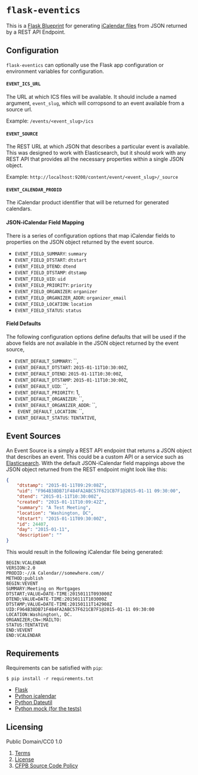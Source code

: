 # `flask-eventics`

This is a [Flask Blueprint](http://flask.pocoo.org/docs/0.10/blueprints/) for generating [iCalendar files](https://www.ietf.org/rfc/rfc2445.txt) from JSON returned by a REST API Endpoint.

## Configuration

`flask-eventics` can optionally use the Flask app configuration or
environment variables for configuration. 

#### `EVENT_ICS_URL` 
The URL at which ICS files will be available. It should include a named 
argument, `event_slug`, which will corropsond to an event available 
from a source url.

Example: `/events/<event_slug>/ics`

#### `EVENT_SOURCE` 
The REST URL at which JSON that describes a particular event is available. 
This was designed to work with Elasticsearch, but it should work with any 
REST API that provides all the necessary properties within a single 
JSON object.

Example: `http://localhost:9200/content/event/<event_slug>/_source`

#### `EVENT_CALENDAR_PRODID` 
The iCalendar product identifier that will be returned for generated 
calendars.

#### JSON-iCalendar Field Mapping

There is a series of configuration options that map iCalendar fields to
properties on the JSON object returned by the event source. 

* `EVENT_FIELD_SUMMARY`: `summary`
* `EVENT_FIELD_DTSTART`: `dtstart`
* `EVENT_FIELD_DTEND`: `dtend`
* `EVENT_FIELD_DTSTAMP`: `dtstamp`
* `EVENT_FIELD_UID`: `uid`
* `EVENT_FIELD_PRIORITY`: `priority`
* `EVENT_FIELD_ORGANIZER`: `organizer`
* `EVENT_FIELD_ORGANIZER_ADDR`: `organizer_email`
* `EVENT_FIELD_LOCATION`: `location`
* `EVENT_FIELD_STATUS`: `status`

#### Field Defaults

The following configuration options define defaults that will be used 
if the above fields are not available in the JSON object returned by 
the event source, 

* `EVENT_DEFAULT_SUMMARY`: ``,
* `EVENT_DEFAULT_DTSTART`: `2015-01-11T10:30:00Z`,
* `EVENT_DEFAULT_DTEND`: `2015-01-11T10:30:00Z`,
* `EVENT_DEFAULT_DTSTAMP`: `2015-01-11T10:30:00Z`,
* `EVENT_DEFAULT_UID`: ``,
* `EVENT_DEFAULT_PRIORITY`: 1,
* `EVENT_DEFAULT_ORGANIZER`: ``,
* `EVENT_DEFAULT_ORGANIZER_ADDR`: ``,
* ` EVENT_DEFAULT_LOCATION`: ``,
* `EVENT_DEFAULT_STATUS`: `TENTATIVE`,

## Event Sources

An Event Source is a simply a REST API endpoint that returns a JSON
object that describes an event. This could be a custom API or a 
service such as [Elasticsearch](http://www.elasticsearch.org/). With the
default JSON-iCalendar field mappings above the JSON object returned
from the REST endpoint might look like this:

```json
{
    "dtstamp": "2015-01-11T09:29:08Z", 
    "uid": "F964B38DB71F484FA2ABC57F621CB7F1@2015-01-11 09:30:00", 
    "dtend": "2015-01-11T10:30:00Z", 
    "created": "2015-01-11T10:09:42Z", 
    "summary": "A Test Meeting", 
    "location": "Washington, DC", 
    "dtstart": "2015-01-11T09:30:00Z", 
    "id": 24407, 
    "day": "2015-01-11", 
    "description": ""
}
```

This would result in the following iCalendar file being generated:

```
BEGIN:VCALENDAR
VERSION:2.0
PRODID:-//A Calendar//somewhere.com//
METHOD:publish
BEGIN:VEVENT
SUMMARY:Meeting on Mortgages
DTSTART;VALUE=DATE-TIME:20150111T093000Z
DTEND;VALUE=DATE-TIME:20150111T103000Z
DTSTAMP;VALUE=DATE-TIME:20150111T142908Z
UID:F964B38DB71F484FA2ABC57F621CB7F1@2015-01-11 09:30:00
LOCATION:Washington\, DC. 
ORGANIZER;CN=:MAILTO:
STATUS:TENTATIVE
END:VEVENT
END:VCALENDAR
```

## Requirements

Requirements can be satisfied with `pip`:

```shell
$ pip install -r requirements.txt
```

* [Flask](http://flask.pocoo.org/)
* [Python icalendar](http://icalendar.readthedocs.org/en/latest/) 
* [Python Dateutil](https://dateutil.readthedocs.org/en/latest/)
* [Python mock (for the tests)](http://www.voidspace.org.uk/python/mock/)

## Licensing 

Public Domain/CC0 1.0

1. [Terms](TERMS.md)
2. [License](LICENSE)
3. [CFPB Source Code Policy](https://github.com/cfpb/source-code-policy/)

